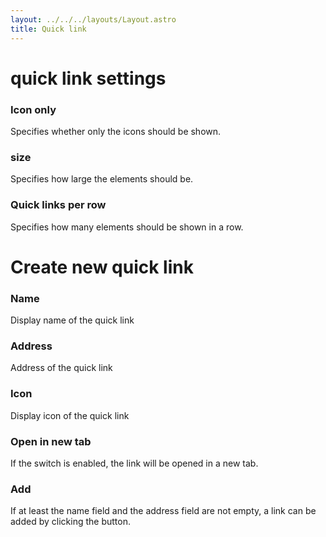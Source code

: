 ```yaml
---
layout: ../../../layouts/Layout.astro
title: Quick link
---
```


# quick link settings

### Icon only

Specifies whether only the icons should be shown.

### size

Specifies how large the elements should be.

### Quick links per row

Specifies how many elements should be shown in a row. 

# Create new quick link

### Name

Display name of the quick link

### Address

Address of the quick link

### Icon

Display icon of the quick link

### Open in new tab

If the switch is enabled, the link will be opened in a new tab.

### Add

If at least the name field and the address field are not empty, a link can be added by clicking the button.